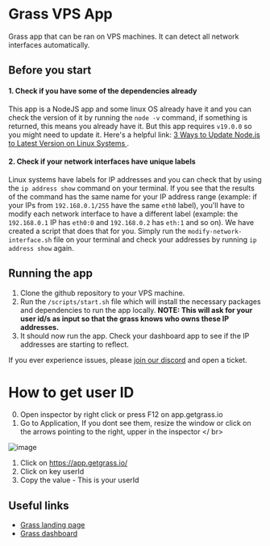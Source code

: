 # Grass VPS App

Grass app that can be ran on VPS machines. It can detect all network interfaces automatically.

## Before you start

#### 1. Check if you have some of the dependencies already

This app is a NodeJS app and some linux OS already have it and you can check the version of it by running the `node -v` command, if something is returned, this means you already have it. But this app requires `v19.0.0` so you might need to update it. Here's a helpful link: [3 Ways to Update Node.js to Latest Version on Linux Systems
](https://phoenixnap.com/kb/update-node-js-version).

#### 2. Check if your network interfaces have unique labels

Linux systems have labels for IP addresses and you can check that by using the `ip address show` command on your terminal. If you see that the results of the command has the same name for your IP address range (example: if your IPs from `192.168.0.1/255` have the same `eth0` label), you'll have to modify each network interface to have a different label (example: the `192.168.0.1` IP has `eth0:0` and `192.168.0.2` has `eth:1` and so on). We have created a script that does that for you. Simply run the `modify-network-interface.sh` file on your terminal and check your addresses by running `ip address show` again.

## Running the app

1. Clone the github repository to your VPS machine.
2. Run the `/scripts/start.sh` file which will install the necessary packages and dependencies to run the app locally. **NOTE: This will ask for your user id/s as input so that the grass knows who owns these IP addresses.**
3. It should now run the app. Check your dashboard app to see if the IP addresses are starting to reflect.

If you ever experience issues, please [join our discord](https://discord.gg/vtM9963QT8) and open a ticket.
# How to get user ID
0. Open inspector by right click or press F12 on app.getgrass.io
0. Go to Application, If you dont see them, resize the window or click on the arrows pointing to the right, upper in the inspector
</ br>

![image](https://github.com/FungY911/better-grass/assets/74965749/0b8b31b7-57d8-49d2-b945-31b895a49e62)
1. Click on https://app.getgrass.io/
2. Click on key userId
3. Copy the value - This is your userId

## Useful links

- [Grass landing page](https://www.getgrass.io)
- [Grass dashboard](https://app.getgrass.io/register/?referralCode=7WfvhuMPb4I1plY)
